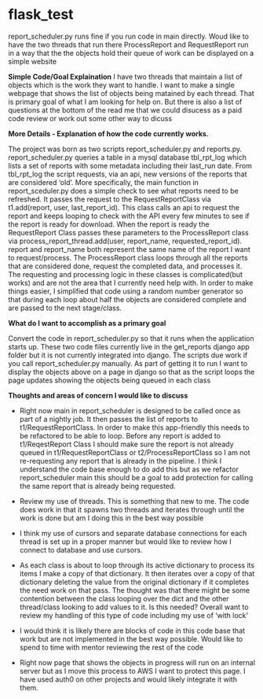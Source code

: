 # flask_test
report_scheduler.py runs fine if you run code in main directly.  Woud like to have the two threads that run there ProcessReport and RequestReport run in a way that the the objects hold their queue of work can be displayed on a simple website

**Simple Code/Goal Explaination**
I have two threads that maintain a list of objects which is the work they want to handle.  I want to make a single webpage that shows the list of objects being matained by each thread.   That is primary goal of what I am looking for help on.   But there is also a list of questions at the bottom of the read me that we could disucess as a paid code review or work out some other way to dicuss


**More Details - Explanation of how the code currently works.**

The project was born as two scripts report_scheduler.py and reports.py.
report_scheduler.py queries a table in a mysql database tbl_rpt_log which lists a set of reports with some metadata including their last_run date. From tbl_rpt_log the script requests, via an api, new versions of the reports that are considered ‘old’. More specifically, the main function in report_sceduler.py does a simple check to see what reports need to be refreshed. It passes the request to the RequestReportClass via t1.add(report, user, last_report_id). This class calls an api to request the report and keeps looping to check with the API every few minutes to see if the report is ready for download. When the report is ready the RequestReport Class passes these parameters to the ProcessReport class via process_report_thread.add(user, report_name, requested_report_id). report and report_name both represent the same name of the report I want to request/process. The ProcessReport class loops through all the reports that are considered done, request the completed data, and processes it. The requesting and processing logic in these classes is complicated(but works) and are not the area that I currently need help with. In order to make things easier, I simplified that code using a random number generator so that during each loop about half the objects are considered complete and are passed to the next stage/class.

**What do I want to accomplish as a primary goal**

Convert the code in report_scheduler.py so that it runs when the application starts up. These two code files currently live in the get_reports django app folder but it is not currently integrated into django. The scripts due work if you call report_scheduler.py manually.
As part of getting it to run I want to display the objects above on a page in django so that as the script loops the page updates showing the objects being queued in each class

**Thoughts and areas of concern I would like to discuss**

* Right now main in report_scheduler is designed to be called once as part of a nightly job. It then passes the list of reports to t1/RequestReportClass. In order to make this app-friendly this needs to be refactored to be able to loop. Before any report is added to t1/ReqestReport Class I should make sure the report is not already queued in t1/RequestReportClass or t2/ProcessReportClass so I am not re-requesting any report that is already in the pipeline. I think I understand the code base enough to do add this but as we refactor report_scheduler main this should be a goal to add protection for calling the same report that is already being requested.

* Review my use of threads. This is something that new to me. The code does work in that it spawns two threads and iterates through until the work is done but am I doing this in the best way possible

* I think my use of cursors and separate database connections for each thread is set up in a proper manner but would like to review how I connect to database and use cursors.

* As each class is about to loop through its active dictionary to process its items I make a copy of that dictionary. It then iterates over a copy of that dictionary deleting the value from the original dictionary if it completes the need work on that pass. The thought was that there might be some contention between the class looping over the dict and the other thread/class looking to add values to it. Is this needed? Overall want to review my handling of this type of code including my use of ‘with lock’

* I would think it is likely there are blocks of code in this code base that work but are not implemented in the best way possible. Would like to spend to time with mentor reviewing the rest of the code

* Right now page that shows the objects in progress will run on an internal server but as I move this process to AWS I want to protect this page. I have used auth0 on other projects and would likely integrate it with them.
